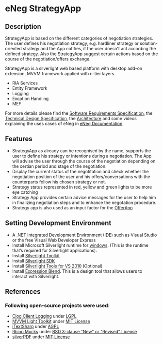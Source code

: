 # eNeg StrategyApp

## Description

StrategyApp is based on the different categories of negotiation strategies. The user defines his negotiation strategy, e.g. hardliner strategy or solution-oriented strategy and the App notifies, if the user doesn't act according the defined strategy. Also the StrategyApp suggest certain actions based on the course of the negotiation/offers exchange.

StrategyApp is a silverlight web based platform with desktop add-on extension, MVVM framework applied with n-tier layers.

* RIA Services
* Entity Framework
* Logging
* Excption Handling
* MEF

For more details please find the [Software Requirements Specification](https://github.com/ivconsult/eNeg/blob/master/eNeg%20Documentation/SRS_eNeg_Negotiation_Framework.docx), the [Technical Design Specification](https://github.com/ivconsult/eNeg/blob/master/eNeg%20Documentation/eNeg_TDS_KR.docx), the [Architecture](https://github.com/ivconsult/eNeg/blob/master/eNeg%20Documentation/eNEG%20Infrastructure%20logical%20Architecture.docx) and some videos explaining the uses cases of eNeg in [eNeg Documentation](https://github.com/ivconsult/eNeg/tree/master/eNeg%20Documentation).

## Features

* StrategyApp as already can be recognised by the name, supports the user to define his strategy or intentions during a negotiation. The App will advise the user through the course of the negotiation depending on the certian period and stage of the negotiation.
* Display the current status of the negotitation and check whether the negotiation position of the user and his offers/conversations with the counterparts follow his chosen strategy or not.
* Strategy status represented in red, yellow and green lights to be more eye catching
* Strategy App provides certain advice messages for the user to help him in finalizing negotiation steps and to enhance the negotation procedure.
* Strategy app is also used as an input factor for the [OfferApp](https://github.com/ivconsult/eNeg-OfferApp)


## Setting Development Environment

* A .NET Integrated Development Environment (IDE) such as Visual Studio or the free Visual Web Developer Express
* Install Microsoft Silverlight runtime for [windows](https://go.microsoft.com/fwlink/?LinkId=229324). (This is the runtime that’s required for Silverlight applications).
* Install [Silverlight Toolkit](https://silverlight.codeplex.com/releases/view/78435)
* Install [Silverlight SDK](https://www.microsoft.com/en-us/download/details.aspx?id=28359)
* Install [Silverlight Tools for VS 2010](https://www.microsoft.com/en-us/download/details.aspx?id=28358) (Optional)
* Install [Expression Blend](https://www.microsoft.com/en-eg/download/details.aspx?id=3062). This is a design tool that allows users to interact with Silverlight.

## References
### Following open-source projects were used:
* [Clog Client Logging](http://clog.codeplex.com) under [LGPL](http://clog.codeplex.com/license)
* [MVVM Light Toolkit](http://www.mvvmlight.net) under [MIT License](http://mvvmlight.codeplex.com/license)
* [iTextSharp](https://github.com/itext/itextsharp) under [AGPL](https://github.com/itext/itextsharp/blob/develop/LICENSE.md)
* [Rhino Mocks](https://github.com/ayende/rhino-mocks) under [BSD 3-clause "New" or "Revised" License](https://github.com/ayende/rhino-mocks/blob/master/license.txt)
* [silverPDF](https://silverpdf.codeplex.com/) under [MIT License](https://silverpdf.codeplex.com/license)
